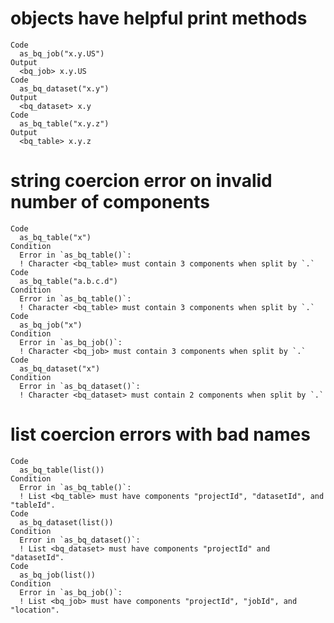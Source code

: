 # objects have helpful print methods

    Code
      as_bq_job("x.y.US")
    Output
      <bq_job> x.y.US
    Code
      as_bq_dataset("x.y")
    Output
      <bq_dataset> x.y
    Code
      as_bq_table("x.y.z")
    Output
      <bq_table> x.y.z

# string coercion error on invalid number of components

    Code
      as_bq_table("x")
    Condition
      Error in `as_bq_table()`:
      ! Character <bq_table> must contain 3 components when split by `.`
    Code
      as_bq_table("a.b.c.d")
    Condition
      Error in `as_bq_table()`:
      ! Character <bq_table> must contain 3 components when split by `.`
    Code
      as_bq_job("x")
    Condition
      Error in `as_bq_job()`:
      ! Character <bq_job> must contain 3 components when split by `.`
    Code
      as_bq_dataset("x")
    Condition
      Error in `as_bq_dataset()`:
      ! Character <bq_dataset> must contain 2 components when split by `.`

# list coercion errors with bad names

    Code
      as_bq_table(list())
    Condition
      Error in `as_bq_table()`:
      ! List <bq_table> must have components "projectId", "datasetId", and "tableId".
    Code
      as_bq_dataset(list())
    Condition
      Error in `as_bq_dataset()`:
      ! List <bq_dataset> must have components "projectId" and "datasetId".
    Code
      as_bq_job(list())
    Condition
      Error in `as_bq_job()`:
      ! List <bq_job> must have components "projectId", "jobId", and "location".

